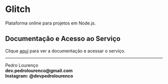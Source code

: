 # Glitch

Plataforma online para projetos em Node.js.

## Documentação e Acesso ao Serviço

Clique [aqui](https://glitch.com) para ver a documentação e acessar o serviço.


<hr>
<stong>Pedro Lourenço</strong><br>
<Strong>dev.pedrolourenco@gmail.com</strong><br>
<Strong>Instagram: @devpedrolourenco</strong>